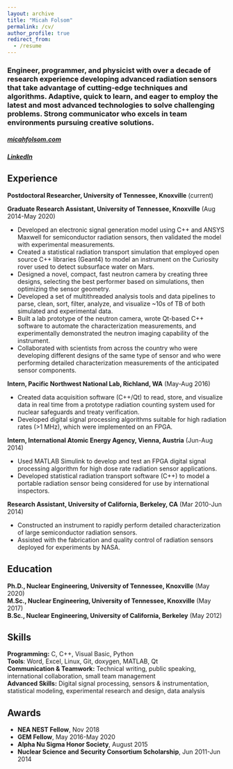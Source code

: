 ```yaml
---
layout: archive
title: "Micah Folsom"
permalink: /cv/
author_profile: true
redirect_from:
  - /resume
---
```

### Engineer, programmer, and physicist with over a decade of research experience developing advanced radiation sensors that take advantage of cutting-edge techniques and algorithms. Adaptive, quick to learn, and eager to employ the latest and most advanced technologies to solve challenging problems. Strong communicator who excels in team environments pursuing creative solutions.
##### [micahfolsom.com](micahfolsom.com)
##### [LinkedIn](https://www.linkedin.com/in/micah-folsom-08708b90/)

Experience
---------
**Postdoctoral Researcher, University of Tennessee, Knoxville** (current)

**Graduate Research Assistant, University of Tennessee, Knoxville**
(Aug 2014-May 2020)
- Developed an electronic signal generation model using C++ and ANSYS
Maxwell for semiconductor radiation sensors, then validated the model with
experimental measurements.
- Created a statistical radiation transport simulation that employed open
source C++ libraries (Geant4) to model an instrument on the Curiosity
rover used to detect subsurface water on Mars.
- Designed a novel, compact, fast neutron camera by creating three
designs, selecting the best performer based on simulations, then
optimizing the sensor geometry.
- Developed a set of multithreaded analysis tools and data pipelines to
parse, clean, sort, filter, analyze, and visualize ~10s of TB of both
simulated and experimental data.
- Built a lab prototype of the neutron camera, wrote Qt-based C++ software
to automate the characterization measurements, and experimentally
demonstrated the neutron imaging capability of the instrument.
- Collaborated with scientists from across the country who were developing
different designs of the same type of sensor and who were performing
detailed characterization measurements of the anticipated sensor
components.

**Intern, Pacific Northwest National Lab, Richland, WA** (May-Aug 2016)
- Created data acquisition software (C++/Qt) to read, store, and visualize
data in real time from a prototype radiation counting system used for
nuclear safeguards and treaty verification.
- Developed digital signal processing algorithms suitable for high
radiation rates (>1 MHz), which were implemented on an FPGA.

**Intern, International Atomic Energy Agency, Vienna, Austria**
(Jun-Aug 2014)
- Used MATLAB Simulink to develop and test an FPGA digital signal
processing algorithm for high dose rate radiation sensor applications.
- Developed statistical radiation transport software (C++) to model a
portable radiation sensor being considered for use by international
inspectors.

**Research Assistant, University of California, Berkeley, CA**
(Mar 2010-Jun 2014)
- Constructed an instrument to rapidly perform detailed characterization
of large semiconductor radiation sensors.
- Assisted with the fabrication and quality control of radiation sensors
deployed for experiments by NASA.

Education
---------
**Ph.D., Nuclear Engineering, University of Tennessee, Knoxville**
(May 2020)<br>
**M.Sc., Nuclear Engineering, University of Tennessee, Knoxville**
(May 2017)<br>
**B.Sc., Nuclear Engineering, University of California, Berkeley**
(May 2012)<br>

Skills
------
**Programming:** C, C++, Visual Basic, Python<br>
**Tools**: Word, Excel, Linux, Git, doxygen, MATLAB, Qt<br>
**Communication & Teamwork:** Technical writing, public speaking,
international collaboration, small team management<br>
**Advanced Skills:** Digital signal processing, sensors & instrumentation,
statistical modeling, experimental research and design, data analysis<br>

Awards
------
- **NEA NEST Fellow**, Nov 2018
- **GEM Fellow**, May 2016-May 2020
- **Alpha Nu Sigma Honor Society**, August 2015
- **Nuclear Science and Security Consortium Scholarship**,
Jun 2011-Jun 2014